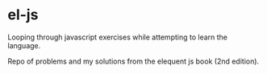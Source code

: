 # el-js
Looping through javascript exercises while attempting to learn the language.

Repo of problems and my solutions from the elequent js book (2nd edition).
